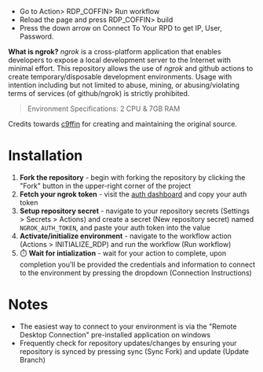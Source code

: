 * Go to Action> RDP_COFFIN> Run workflow
* Reload the page and press RDP_COFFIN> build
* Press the down arrow on Connect To Your RPD to get IP, User, Password.

**What is ngrok?** *ngrok* is a cross-platform application that enables developers to expose a local development server to the Internet with minimal effort. This repository allows the use of *ngrok* and github actions to create temporary/disposable development environments. Usage with intention including but not limited to abuse, mining, or abusing/violating terms of services (of github/ngrok) is strictly prohibited.

> Environment Specifications: 2 CPU & 7GB RAM

Credits towards [c9ffin](https://github.com/c9ffin) for creating and maintaining the original source.

# Installation

1. **Fork the repository** - begin with forking the repository by clicking the "Fork" button in the upper-right corner of the project
2. **Fetch your ngrok token** - visit the [auth dashboard](https://dashboard.ngrok.com/auth/your-authtoken) and copy your auth token
3. **Setup repository secret** - navigate to your repository secrets (Settings > Secrets > Actions) and create a secret (New repository secret) named `NGROK_AUTH_TOKEN`, and paste your auth token into the value
4. **Activate/initialize environment** - navigate to the workflow action (Actions > INITIALIZE_RDP) and run the workflow (Run workflow)
5. ⏱️ **Wait for intialization** - wait for your action to complete, upon completion you'll be provided the credentials and information to connect to the environment by pressing the dropdown (Connection Instructions)

# Notes

* The easiest way to connect to your environment is via the "Remote Desktop Connection" pre-installed application on windows
* Frequently check for repository updates/changes by ensuring your repository is synced by pressing sync (Sync Fork) and update (Update Branch)
